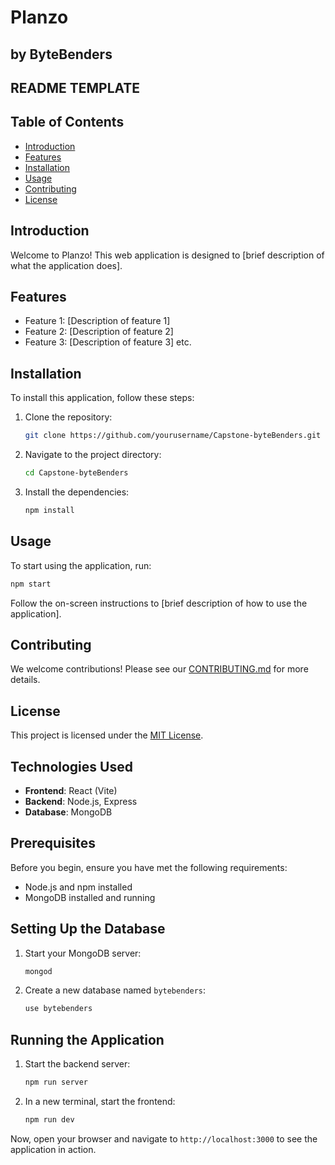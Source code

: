 # Planzo

## by ByteBenders

## README TEMPLATE

## Table of Contents

- [Introduction](#introduction)
- [Features](#features)
- [Installation](#installation)
- [Usage](#usage)
- [Contributing](#contributing)
- [License](#license)

## Introduction

Welcome to Planzo! This web application is designed to [brief description of what the application does].

## Features

- Feature 1: [Description of feature 1]
- Feature 2: [Description of feature 2]
- Feature 3: [Description of feature 3]
  etc.

## Installation

To install this application, follow these steps:

1. Clone the repository:
   ```bash
   git clone https://github.com/yourusername/Capstone-byteBenders.git
   ```
2. Navigate to the project directory:
   ```bash
   cd Capstone-byteBenders
   ```
3. Install the dependencies:
   ```bash
   npm install
   ```

## Usage

To start using the application, run:

```bash
npm start
```

Follow the on-screen instructions to [brief description of how to use the application].

## Contributing

We welcome contributions! Please see our [CONTRIBUTING.md](CONTRIBUTING.md) for more details.

## License

This project is licensed under the [MIT License](LICENSE).

## Technologies Used

- **Frontend**: React (Vite)
- **Backend**: Node.js, Express
- **Database**: MongoDB

## Prerequisites

Before you begin, ensure you have met the following requirements:

- Node.js and npm installed
- MongoDB installed and running

## Setting Up the Database

1. Start your MongoDB server:
   ```bash
   mongod
   ```
2. Create a new database named `bytebenders`:
   ```bash
   use bytebenders
   ```

## Running the Application

1. Start the backend server:
   ```bash
   npm run server
   ```
2. In a new terminal, start the frontend:
   ```bash
   npm run dev
   ```

Now, open your browser and navigate to `http://localhost:3000` to see the application in action.
